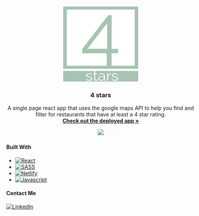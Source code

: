 <div id="top"></div>

<!-- PROJECT LOGO -->
<br />

<div align="center">
  <a href="https://www.mvp.alexabushanab.com/">
    <img src="public/4stars.png" alt="Logo">
  </a>
  


<h3 align="center">4 stars</h3>

  <p align="center">
A single page react app that uses the google maps API to help you find and filter for restaurants that have at least a 4 star rating.    <br />
    <a href="https://www.mvp.alexabushanab.com/"><strong>Check out the deployed app »</strong></a>
    <br />
  </p>
</div>

<div align="center">
<img  src="https://user-images.githubusercontent.com/38299309/178093351-b67300f5-2225-4625-901f-b666bb256b61.gif">
</img>
</div>

#### Built With

- [![React][react-badge]][react-url]
- [![SASS][sass-badge]][sass-url]
- [![Netlify][netlify-badge]][netlify-url]
- [![Javascript][javascript-badge]][javascript-url]

#### Contact Me

[![LinkedIn][linkedin-badge]][linkedin-url]

<!-- Shields and Badges -->
<!-- LinkedIn -->

[linkedin-badge]: https://img.shields.io/badge/-LinkedIn-black.svg?style=for-the-badge&logo=linkedin&colorB=555
[linkedin-url]: https://linkedin.com/in/alexabushanab
[product-screenshot]: images/screenshot.png

<!-- Netlify -->

[netlify-badge]: https://img.shields.io/badge/netlify-%23000000.svg?style=for-the-badge&logo=netlify&logoColor=#00C7B7
[netlify-url]: https://www.Netlifylang.org/

<!-- React -->

[react-badge]: https://img.shields.io/badge/React-20232A?style=for-the-badge&logo=react&logoColor=61DAFB
[react-url]: https://reactjs.org/

<!-- SASS -->

[sass-badge]: https://img.shields.io/badge/SASS-hotpink.svg?style=for-the-badge&logo=SASS&logoColor=white
[sass-url]: https://sass-lang.com/

<!-- Javascript -->

[javascript-badge]: https://img.shields.io/badge/javascript-%23323330.svg?style=for-the-badge&logo=javascript&logoColor=%23F7DF1E
[javascript-url]: https://www.javascript.com/
